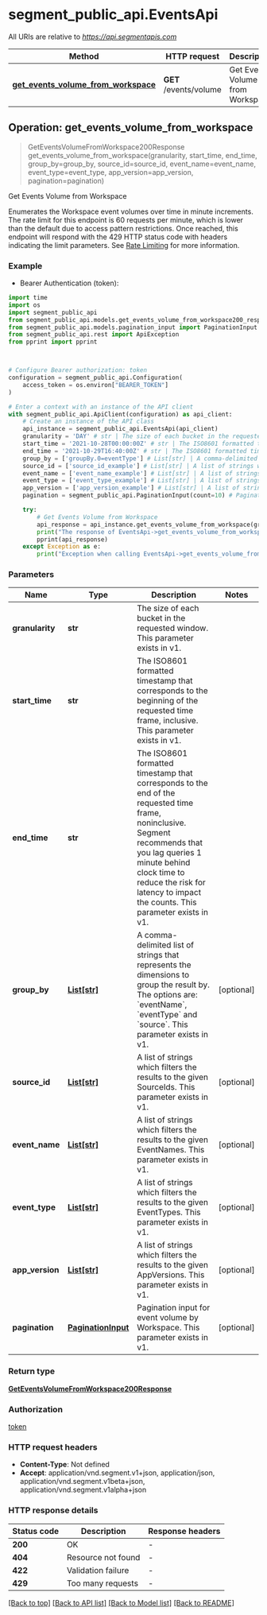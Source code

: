 # segment_public_api.EventsApi

All URIs are relative to *https://api.segmentapis.com*

Method | HTTP request | Description
------------- | ------------- | -------------
[**get_events_volume_from_workspace**](EventsApi.md#get_events_volume_from_workspace) | **GET** /events/volume | Get Events Volume from Workspace



## Operation: get_events_volume_from_workspace

> GetEventsVolumeFromWorkspace200Response get_events_volume_from_workspace(granularity, start_time, end_time, group_by=group_by, source_id=source_id, event_name=event_name, event_type=event_type, app_version=app_version, pagination=pagination)

Get Events Volume from Workspace

Enumerates the Workspace event volumes over time in minute increments.   The rate limit for this endpoint is 60 requests per minute, which is lower than the default due to access pattern restrictions. Once reached, this endpoint will respond with the 429 HTTP status code with headers indicating the limit parameters. See [Rate Limiting](/#tag/Rate-Limits) for more information.

### Example

* Bearer Authentication (token):
```python
import time
import os
import segment_public_api
from segment_public_api.models.get_events_volume_from_workspace200_response import GetEventsVolumeFromWorkspace200Response
from segment_public_api.models.pagination_input import PaginationInput
from segment_public_api.rest import ApiException
from pprint import pprint



# Configure Bearer authorization: token
configuration = segment_public_api.Configuration(
    access_token = os.environ["BEARER_TOKEN"]
)

# Enter a context with an instance of the API client
with segment_public_api.ApiClient(configuration) as api_client:
    # Create an instance of the API class
    api_instance = segment_public_api.EventsApi(api_client)
    granularity = 'DAY' # str | The size of each bucket in the requested window.  This parameter exists in v1.
    start_time = '2021-10-28T00:00:00Z' # str | The ISO8601 formatted timestamp that corresponds to the beginning of the requested time frame, inclusive.  This parameter exists in v1.
    end_time = '2021-10-29T16:40:00Z' # str | The ISO8601 formatted timestamp that corresponds to the end of the requested time frame, noninclusive. Segment recommends that you lag queries 1 minute behind clock time to reduce the risk for latency to impact the counts.  This parameter exists in v1.
    group_by = ['groupBy.0=eventType'] # List[str] | A comma-delimited list of strings that represents the dimensions to group the result by. The options are: `eventName`, `eventType` and `source`.  This parameter exists in v1. (optional)
    source_id = ['source_id_example'] # List[str] | A list of strings which filters the results to the given SourceIds.  This parameter exists in v1. (optional)
    event_name = ['event_name_example'] # List[str] | A list of strings which filters the results to the given EventNames.  This parameter exists in v1. (optional)
    event_type = ['event_type_example'] # List[str] | A list of strings which filters the results to the given EventTypes.  This parameter exists in v1. (optional)
    app_version = ['app_version_example'] # List[str] | A list of strings which filters the results to the given AppVersions.  This parameter exists in v1. (optional)
    pagination = segment_public_api.PaginationInput(count=10) # PaginationInput | Pagination input for event volume by Workspace.  This parameter exists in v1. (optional)

    try:
        # Get Events Volume from Workspace
        api_response = api_instance.get_events_volume_from_workspace(granularity, start_time, end_time, group_by=group_by, source_id=source_id, event_name=event_name, event_type=event_type, app_version=app_version, pagination=pagination)
        print("The response of EventsApi->get_events_volume_from_workspace:\n")
        pprint(api_response)
    except Exception as e:
        print("Exception when calling EventsApi->get_events_volume_from_workspace: %s\n" % e)
```



### Parameters

Name | Type | Description  | Notes
------------- | ------------- | ------------- | -------------
 **granularity** | **str**| The size of each bucket in the requested window.  This parameter exists in v1. | 
 **start_time** | **str**| The ISO8601 formatted timestamp that corresponds to the beginning of the requested time frame, inclusive.  This parameter exists in v1. | 
 **end_time** | **str**| The ISO8601 formatted timestamp that corresponds to the end of the requested time frame, noninclusive. Segment recommends that you lag queries 1 minute behind clock time to reduce the risk for latency to impact the counts.  This parameter exists in v1. | 
 **group_by** | [**List[str]**](str.md)| A comma-delimited list of strings that represents the dimensions to group the result by. The options are: &#x60;eventName&#x60;, &#x60;eventType&#x60; and &#x60;source&#x60;.  This parameter exists in v1. | [optional] 
 **source_id** | [**List[str]**](str.md)| A list of strings which filters the results to the given SourceIds.  This parameter exists in v1. | [optional] 
 **event_name** | [**List[str]**](str.md)| A list of strings which filters the results to the given EventNames.  This parameter exists in v1. | [optional] 
 **event_type** | [**List[str]**](str.md)| A list of strings which filters the results to the given EventTypes.  This parameter exists in v1. | [optional] 
 **app_version** | [**List[str]**](str.md)| A list of strings which filters the results to the given AppVersions.  This parameter exists in v1. | [optional] 
 **pagination** | [**PaginationInput**](.md)| Pagination input for event volume by Workspace.  This parameter exists in v1. | [optional] 

### Return type

[**GetEventsVolumeFromWorkspace200Response**](GetEventsVolumeFromWorkspace200Response.md)

### Authorization

[token](../README.md#token)

### HTTP request headers

 - **Content-Type**: Not defined
 - **Accept**: application/vnd.segment.v1+json, application/json, application/vnd.segment.v1beta+json, application/vnd.segment.v1alpha+json

### HTTP response details
| Status code | Description | Response headers |
|-------------|-------------|------------------|
**200** | OK |  -  |
**404** | Resource not found |  -  |
**422** | Validation failure |  -  |
**429** | Too many requests |  -  |

[[Back to top]](#) [[Back to API list]](../README.md#documentation-for-api-endpoints) [[Back to Model list]](../README.md#documentation-for-models) [[Back to README]](../README.md)

